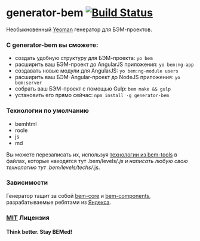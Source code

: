# generator-bem [![Build Status](https://secure.travis-ci.org/verybigman/generator-bem.png?branch=master)](https://travis-ci.org/verybigman/generator-bem)

Необыкновенный [Yeoman](http://yeoman.io) генератор для БЭМ-проектов.

### С __generator-bem__ вы сможете:

- создать удобную структуру для БЭМ-проекта: `yo bem`
- расширить ваш БЭМ-проект до AngularJS приложения: `yo bem:ng-app`
- создавать новые модули для AngularJS: `yo bem:ng-module users`
- расширить ваш БЭМ-Angular-проект до NodeJS приложения: `yo bem:server`
- собрать ваш БЭМ-проект с помощью Gulp: `bem make && gulp`
- установить его прямо сейчас: `npm install -g generator-bem`

### Технологии по умолчанию

- bemhtml
- roole
- js
- md

Вы можете перезаписать их, используя [технологии из bem-tools](https://github.com/bem/bem-tools/tree/support/0.8.x/lib/techs/v2) в
файлах, которые находятся тут .bem/levels/*.js и написать любую свою технологию тут .bem/levels/techs/*.js.

### Зависимости

Генератор тащит за собой [bem-core](https://github.com/bem/bem-core) и [bem-components](https://github.com/bem/bem-components),
разрабатываемые ребятами из [Яндекса](http://yandex.ru).

### [MIT](http://en.wikipedia.org/wiki/MIT_License) Лицензия

#### Think better. Stay BEMed!
